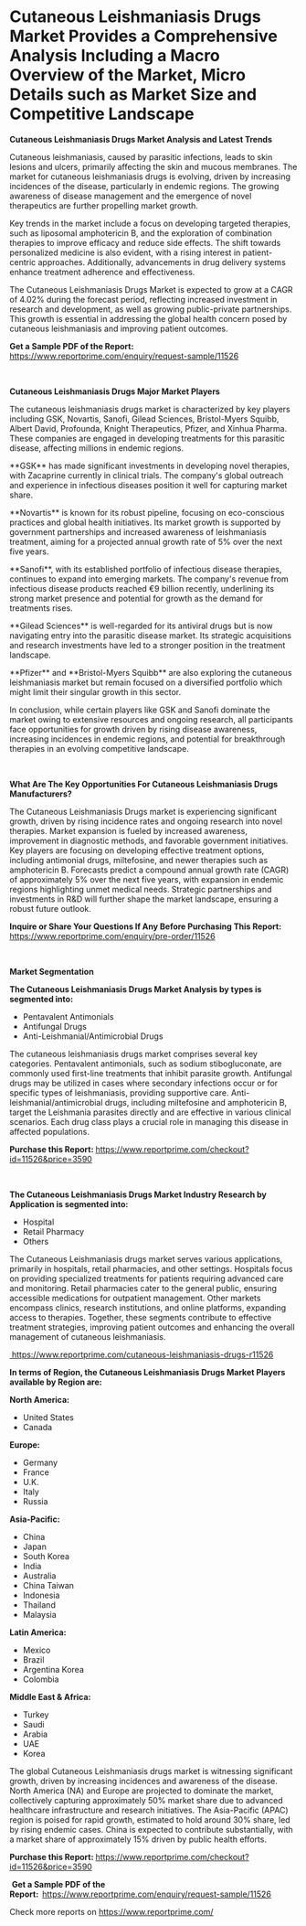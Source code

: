 <p><h1>Cutaneous Leishmaniasis Drugs Market Provides a Comprehensive Analysis Including a Macro Overview of the Market, Micro Details such as Market Size and Competitive Landscape</h1></p><p><strong>Cutaneous Leishmaniasis Drugs Market Analysis and Latest Trends</strong></p>
<p><p>Cutaneous leishmaniasis, caused by parasitic infections, leads to skin lesions and ulcers, primarily affecting the skin and mucous membranes. The market for cutaneous leishmaniasis drugs is evolving, driven by increasing incidences of the disease, particularly in endemic regions. The growing awareness of disease management and the emergence of novel therapeutics are further propelling market growth. </p><p>Key trends in the market include a focus on developing targeted therapies, such as liposomal amphotericin B, and the exploration of combination therapies to improve efficacy and reduce side effects. The shift towards personalized medicine is also evident, with a rising interest in patient-centric approaches. Additionally, advancements in drug delivery systems enhance treatment adherence and effectiveness.</p><p>The Cutaneous Leishmaniasis Drugs Market is expected to grow at a CAGR of 4.02% during the forecast period, reflecting increased investment in research and development, as well as growing public-private partnerships. This growth is essential in addressing the global health concern posed by cutaneous leishmaniasis and improving patient outcomes.</p></p>
<p><strong>Get a Sample PDF of the Report:&nbsp;</strong> <a href="https://www.reportprime.com/enquiry/request-sample/11526?utm_campaign=3197&utm_medium=2&utm_source=Github&utm_content=ia&utm_term=20032025&utm_id=cutaneous-leishmaniasis-drugs">https://www.reportprime.com/enquiry/request-sample/11526</a></p>
<p>&nbsp;</p>
<p><strong>Cutaneous Leishmaniasis Drugs Major Market Players</strong></p>
<p><p>The cutaneous leishmaniasis drugs market is characterized by key players including GSK, Novartis, Sanofi, Gilead Sciences, Bristol-Myers Squibb, Albert David, Profounda, Knight Therapeutics, Pfizer, and Xinhua Pharma. These companies are engaged in developing treatments for this parasitic disease, affecting millions in endemic regions.</p><p>**GSK** has made significant investments in developing novel therapies, with Zacaprine currently in clinical trials. The company's global outreach and experience in infectious diseases position it well for capturing market share. </p><p>**Novartis** is known for its robust pipeline, focusing on eco-conscious practices and global health initiatives. Its market growth is supported by government partnerships and increased awareness of leishmaniasis treatment, aiming for a projected annual growth rate of 5% over the next five years.</p><p>**Sanofi**, with its established portfolio of infectious disease therapies, continues to expand into emerging markets. The company's revenue from infectious disease products reached €9 billion recently, underlining its strong market presence and potential for growth as the demand for treatments rises.</p><p>**Gilead Sciences** is well-regarded for its antiviral drugs but is now navigating entry into the parasitic disease market. Its strategic acquisitions and research investments have led to a stronger position in the treatment landscape.</p><p>**Pfizer** and **Bristol-Myers Squibb** are also exploring the cutaneous leishmaniasis market but remain focused on a diversified portfolio which might limit their singular growth in this sector.</p><p>In conclusion, while certain players like GSK and Sanofi dominate the market owing to extensive resources and ongoing research, all participants face opportunities for growth driven by rising disease awareness, increasing incidences in endemic regions, and potential for breakthrough therapies in an evolving competitive landscape.</p></p>
<p>&nbsp;</p>
<p><strong>What Are The Key Opportunities For Cutaneous Leishmaniasis Drugs Manufacturers?</strong></p>
<p><p>The Cutaneous Leishmaniasis Drugs market is experiencing significant growth, driven by rising incidence rates and ongoing research into novel therapies. Market expansion is fueled by increased awareness, improvement in diagnostic methods, and favorable government initiatives. Key players are focusing on developing effective treatment options, including antimonial drugs, miltefosine, and newer therapies such as amphotericin B. Forecasts predict a compound annual growth rate (CAGR) of approximately 5% over the next five years, with expansion in endemic regions highlighting unmet medical needs. Strategic partnerships and investments in R&D will further shape the market landscape, ensuring a robust future outlook.</p></p>
<p><strong>Inquire or Share Your Questions If Any Before Purchasing This Report:</strong> <a href="https://www.reportprime.com/enquiry/pre-order/11526?utm_campaign=3197&utm_medium=2&utm_source=Github&utm_content=ia&utm_term=20032025&utm_id=cutaneous-leishmaniasis-drugs">https://www.reportprime.com/enquiry/pre-order/11526</a></p>
<p>&nbsp;</p>
<p><strong>Market Segmentation</strong></p>
<p><strong>The Cutaneous Leishmaniasis Drugs Market Analysis by types is segmented into:</strong></p>
<p><ul><li>Pentavalent Antimonials</li><li>Antifungal Drugs</li><li>Anti-Leishmanial/Antimicrobial Drugs</li></ul></p>
<p><p>The cutaneous leishmaniasis drugs market comprises several key categories. Pentavalent antimonials, such as sodium stibogluconate, are commonly used first-line treatments that inhibit parasite growth. Antifungal drugs may be utilized in cases where secondary infections occur or for specific types of leishmaniasis, providing supportive care. Anti-leishmanial/antimicrobial drugs, including miltefosine and amphotericin B, target the Leishmania parasites directly and are effective in various clinical scenarios. Each drug class plays a crucial role in managing this disease in affected populations.</p></p>
<p><strong>Purchase this Report:&nbsp;</strong><a href="https://www.reportprime.com/checkout?id=11526&price=3590&utm_campaign=3197&utm_medium=2&utm_source=Github&utm_content=ia&utm_term=20032025&utm_id=cutaneous-leishmaniasis-drugs">https://www.reportprime.com/checkout?id=11526&price=3590</a></p>
<p>&nbsp;</p>
<p><strong>The Cutaneous Leishmaniasis Drugs Market Industry Research by Application is segmented into:</strong></p>
<p><ul><li>Hospital</li><li>Retail Pharmacy</li><li>Others</li></ul></p>
<p><p>The Cutaneous Leishmaniasis drugs market serves various applications, primarily in hospitals, retail pharmacies, and other settings. Hospitals focus on providing specialized treatments for patients requiring advanced care and monitoring. Retail pharmacies cater to the general public, ensuring accessible medications for outpatient management. Other markets encompass clinics, research institutions, and online platforms, expanding access to therapies. Together, these segments contribute to effective treatment strategies, improving patient outcomes and enhancing the overall management of cutaneous leishmaniasis.</p></p>
<p><a href="https://www.reportprime.com/cutaneous-leishmaniasis-drugs-r11526?utm_campaign=3197&utm_medium=2&utm_source=Github&utm_content=ia&utm_term=20032025&utm_id=cutaneous-leishmaniasis-drugs">&nbsp;https://www.reportprime.com/cutaneous-leishmaniasis-drugs-r11526</a></p>
<p><strong>In terms of Region, the Cutaneous Leishmaniasis Drugs Market Players available by Region are:</strong></p>
<p>
    <p> <strong> North America: </strong>
        <ul>
            <li>United States</li>
            <li>Canada</li>
        </ul>
        </p> 
    <p> <strong> Europe: </strong>
        <ul>
            <li>Germany</li>
            <li>France</li>
            <li>U.K.</li>
            <li>Italy</li>
            <li>Russia</li>
        </ul>
        </p> 
    <p> <strong> Asia-Pacific: </strong>
        <ul>
            <li>China</li>
            <li>Japan</li>
            <li>South Korea</li>
            <li>India</li>
            <li>Australia</li>
            <li>China Taiwan</li>
            <li>Indonesia</li>
            <li>Thailand</li>
            <li>Malaysia</li>
        </ul>
        </p> 
    <p> <strong> Latin America: </strong>
        <ul>
            <li>Mexico</li>
            <li>Brazil</li>
            <li>Argentina Korea</li>
            <li>Colombia</li>
        </ul>
        </p> 
    <p> <strong> Middle East & Africa: </strong>
        <ul>
            <li>Turkey</li>
            <li>Saudi</li>
            <li>Arabia</li>
            <li>UAE</li>
            <li>Korea</li>
        </ul>
    </p>
    </p>
<p><p>The global Cutaneous Leishmaniasis drugs market is witnessing significant growth, driven by increasing incidences and awareness of the disease. North America (NA) and Europe are projected to dominate the market, collectively capturing approximately 50% market share due to advanced healthcare infrastructure and research initiatives. The Asia-Pacific (APAC) region is poised for rapid growth, estimated to hold around 30% share, led by rising endemic cases. China is expected to contribute substantially, with a market share of approximately 15% driven by public health efforts.</p></p>
<p><strong>Purchase this Report: </strong><a href="https://www.reportprime.com/checkout?id=11526&price=3590&utm_campaign=3197&utm_medium=2&utm_source=Github&utm_content=ia&utm_term=20032025&utm_id=cutaneous-leishmaniasis-drugs">https://www.reportprime.com/checkout?id=11526&price=3590</a></p>
<p>&nbsp;<strong>Get a Sample PDF of the Report:&nbsp;&nbsp;</strong><a href="https://www.reportprime.com/enquiry/request-sample/11526?utm_campaign=3197&utm_medium=2&utm_source=Github&utm_content=ia&utm_term=20032025&utm_id=cutaneous-leishmaniasis-drugs">https://www.reportprime.com/enquiry/request-sample/11526</a></p>
<p><strong></strong></p>
<p>Check more reports on <a href="https://www.reportprime.com/?utm_campaign=3197&utm_medium=2&utm_source=Github&utm_content=ia&utm_term=20032025&utm_id=cutaneous-leishmaniasis-drugs">https://www.reportprime.com/</a></p>